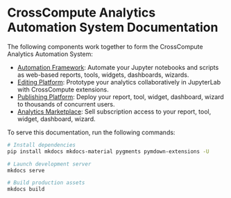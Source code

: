 # CrossCompute Analytics Automation System Documentation

The following components work together to form the CrossCompute Analytics Automation System:

- [Automation Framework](docs/automation-framework): Automate your Jupyter notebooks and scripts as web-based reports, tools, widgets, dashboards, wizards.
- [Editing Platform](docs/editing-platform): Prototype your analytics collaboratively in JupyterLab with CrossCompute extensions.
- [Publishing Platform](docs/publishing-platform): Deploy your report, tool, widget, dashboard, wizard to thousands of concurrent users.
- [Analytics Marketplace](docs/analytics-marketplace): Sell subscription access to your report, tool, widget, dashboard, wizard.

To serve this documentation, run the following commands:

```bash
# Install dependencies
pip install mkdocs mkdocs-material pygments pymdown-extensions -U

# Launch development server
mkdocs serve

# Build production assets
mkdocs build
```
